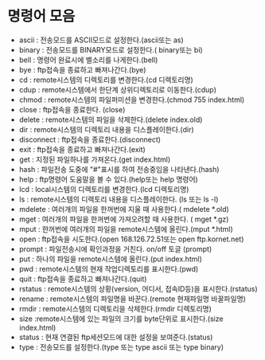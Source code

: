 # 명령어 모음

* ascii : 전송모드를 ASCII모드로 설정한다.(ascii또는 as)
* binary : 전송모드를 BINARY모드로 설정한다.( binary또는 bi)
* bell : 명령어 완료시에 벨소리를 나게한다.(bell)
* bye : ftp접속을 종료하고 빠져나간다.(bye)
* cd : remote시스템의 디렉토리를 변경한다.(cd 디렉토리명)
* cdup : remote시스템에서 한단계 상위디렉토리로 이동한다.(cdup)
* chmod : remote시스템의 파일퍼미션을 변경한다.(chmod 755 index.html)
* close : ftp접속을 종료한다. (close)
* delete : remote시스템의 파일을 삭제한다.(delete index.old)
* dir : remote시스템의 디렉토리 내용을 디스플레이한다.(dir)
* disconnect : ftp접속을 종료한다.(disconnect)
* exit : ftp접속을 종료하고 빠져나간다.(exit)
* get : 지정된 파일하나를 가져온다.(get index.html)
* hash : 파일전송 도중에 "#"표시를 하여 전송중임을 나타낸다.(hash)
* help : ftp명령어 도움말을 볼 수 있다.(help또는 help 명령어)
* lcd : local시스템의 디렉토리를 변경한다.(lcd 디렉토리명)
* ls : remote시스템의 디렉토리 내용을 디스플레이한다. (ls 또는 ls -l)
* mdelete : 여러개의 파일을 한꺼번에 지울 때 사용한다.( mdelete *.old)
* mget : 여러개의 파일을 한꺼번에 가져오려할 때 사용한다. ( mget *.gz)
* mput : 한꺼번에 여러개의 파일을 remote시스템에 올린다.(mput *.html)
* open : ftp접속을 시도한다.(open 168.126.72.51또는 open ftp.kornet.net)
* prompt : 파일전송시에 확인과정을 거친다. on/off 토글 (prompt)
* put : 하나의 파일을 remote시스템에 올린다.(put index.html)
* pwd : remote시스템의 현재 작업디렉토리를 표시한다.(pwd)
* quit : ftp접속을 종료하고 빠져나간다.(quit)
* rstatus : remote시스템의 상황(version, 어디서, 접속ID등)을 표시한다.(rstatus)
* rename : remote시스템의 파일명을 바꾼다.(remote 현재파일명 바꿀파일명)
* rmdir : remote시스템의 디렉토리을 삭제한다.(rmdir 디렉토리명)
* size :remote시스템에 있는 파일의 크기를 byte단위로 표시한다.(size index.html)
* status : 현재 연결된 ftp세션모드에 대한 설정을 보여준다.(status)
* type : 전송모드를 설정한다.(type 또는 type ascii 또는 type binary)
